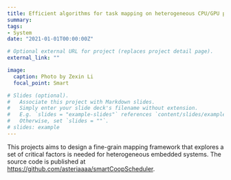 ```yaml
---
title: Efficient algorithms for task mapping on heterogeneous CPU/GPU platforms for fast completion time
summary: 
tags:
- System
date: "2021-01-01T00:00:00Z"

# Optional external URL for project (replaces project detail page).
external_link: ""

image:
  caption: Photo by Zexin Li
  focal_point: Smart

# Slides (optional).
#   Associate this project with Markdown slides.
#   Simply enter your slide deck's filename without extension.
#   E.g. `slides = "example-slides"` references `content/slides/example-slides.md`.
#   Otherwise, set `slides = ""`.
# slides: example
---
```


This projects aims to design a fine-grain mapping framework that explores a set of critical factors is needed for heterogeneous embedded systems. The source code is published at https://github.com/asteriaaaa/smartCoopScheduler. 